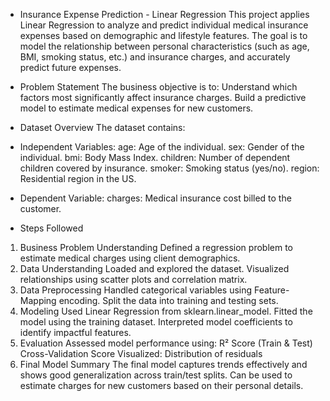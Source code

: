 * Insurance Expense Prediction - Linear Regression
This project applies Linear Regression to analyze and predict individual medical insurance expenses based on demographic and lifestyle features. The goal is to model the relationship between personal characteristics (such as age, BMI, smoking status, etc.) and insurance charges, and accurately predict future expenses.

* Problem Statement
The business objective is to:
Understand which factors most significantly affect insurance charges.
Build a predictive model to estimate medical expenses for new customers.

* Dataset Overview
The dataset contains:

* Independent Variables:
age: Age of the individual.
sex: Gender of the individual.
bmi: Body Mass Index.
children: Number of dependent children covered by insurance.
smoker: Smoking status (yes/no).
region: Residential region in the US.

* Dependent Variable:
charges: Medical insurance cost billed to the customer.

* Steps Followed
1. Business Problem Understanding
Defined a regression problem to estimate medical charges using client demographics.
2. Data Understanding
Loaded and explored the dataset.
Visualized relationships using scatter plots and correlation matrix.
3. Data Preprocessing
Handled categorical variables using Feature-Mapping encoding.
Split the data into training and testing sets.
4. Modeling
Used Linear Regression from sklearn.linear_model.
Fitted the model using the training dataset.
Interpreted model coefficients to identify impactful features.
5. Evaluation
Assessed model performance using:
R² Score (Train & Test)
Cross-Validation Score
Visualized:
Distribution of residuals
6. Final Model Summary
The final model captures trends effectively and shows good generalization across train/test splits.
Can be used to estimate charges for new customers based on their personal details.
